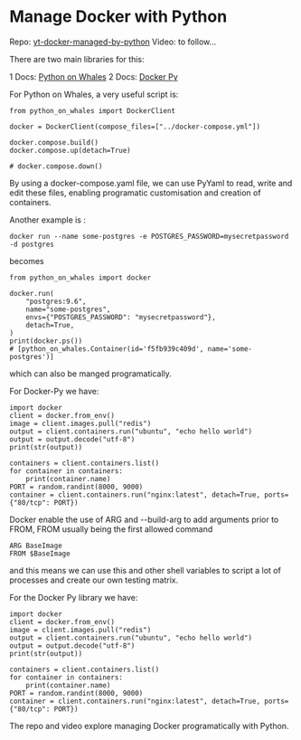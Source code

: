 # Manage Docker with Python

Repo: [yt-docker-managed-by-python](https://github.com/Python-Test-Engineer/yt-docker-managed-by-python)
Video: to follow...

There are two main libraries for this:

1 Docs: [Python on Whales](https://gabrieldemarmiesse.github.io/python-on-whales/)
2 Docs: [Docker Py](https://docker-py.readthedocs.io/en/stable/)

For Python on Whales, a very useful script is:

```
from python_on_whales import DockerClient

docker = DockerClient(compose_files=["../docker-compose.yml"])

docker.compose.build()
docker.compose.up(detach=True)

# docker.compose.down()

```
By using a docker-compose.yaml file, we can use PyYaml to read, write and edit these files, enabling programatic customisation and creation of containers.

Another example is :
```
docker run --name some-postgres -e POSTGRES_PASSWORD=mysecretpassword -d postgres
```
becomes
```
from python_on_whales import docker

docker.run(
    "postgres:9.6",
    name="some-postgres",
    envs={"POSTGRES_PASSWORD": "mysecretpassword"},
    detach=True,
)
print(docker.ps())
# [python_on_whales.Container(id='f5fb939c409d', name='some-postgres')]
```
which can also be manged programatically.

For Docker-Py we have:

```
import docker
client = docker.from_env()
image = client.images.pull("redis")
output = client.containers.run("ubuntu", "echo hello world")
output = output.decode("utf-8")
print(str(output))

containers = client.containers.list()
for container in containers:
    print(container.name)
PORT = random.randint(8000, 9000)
container = client.containers.run("nginx:latest", detach=True, ports={"80/tcp": PORT})
```

Docker enable the use of ARG and --build-arg to add arguments prior to FROM, FROM usually being the first allowed command

```
ARG BaseImage
FROM $BaseImage
```
and this means we can use this and other shell variables to script a lot of processes and create our own testing matrix.

For the Docker Py library we have:

```
import docker
client = docker.from_env()
image = client.images.pull("redis")
output = client.containers.run("ubuntu", "echo hello world")
output = output.decode("utf-8")
print(str(output))

containers = client.containers.list()
for container in containers:
    print(container.name)
PORT = random.randint(8000, 9000)
container = client.containers.run("nginx:latest", detach=True, ports={"80/tcp": PORT})
```

The repo and video explore managing Docker programatically with Python.
<br>

